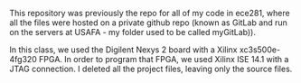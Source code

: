 This repository was previously the repo for all of my code in ece281, where all the files were hosted on a private github repo (known as GitLab and run on the servers at USAFA - my folder used to be called myGitLab)).

In this class, we used the Digilent Nexys 2 board with a Xilinx xc3s500e-4fg320 FPGA. In order to program that FPGA, we used Xilinx ISE 14.1 with a JTAG connection. I deleted all the project files, leaving only the source files.
